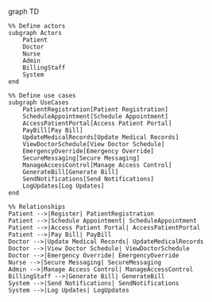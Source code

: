 graph TD

    %% Define actors
    subgraph Actors
        Patient
        Doctor
        Nurse
        Admin
        BillingStaff
        System
    end

    %% Define use cases
    subgraph UseCases
        PatientRegistration[Patient Registration]
        ScheduleAppointment[Schedule Appointment]
        AccessPatientPortal[Access Patient Portal]
        PayBill[Pay Bill]
        UpdateMedicalRecords[Update Medical Records]
        ViewDoctorSchedule[View Doctor Schedule]
        EmergencyOverride[Emergency Override]
        SecureMessaging[Secure Messaging]
        ManageAccessControl[Manage Access Control]
        GenerateBill[Generate Bill]
        SendNotifications[Send Notifications]
        LogUpdates[Log Updates]
    end

    %% Relationships
    Patient -->|Register| PatientRegistration
    Patient -->|Schedule Appointment| ScheduleAppointment
    Patient -->|Access Patient Portal| AccessPatientPortal
    Patient -->|Pay Bill| PayBill
    Doctor -->|Update Medical Records| UpdateMedicalRecords
    Doctor -->|View Doctor Schedule| ViewDoctorSchedule
    Doctor -->|Emergency Override| EmergencyOverride
    Nurse -->|Secure Messaging| SecureMessaging
    Admin -->|Manage Access Control| ManageAccessControl
    BillingStaff -->|Generate Bill| GenerateBill
    System -->|Send Notifications| SendNotifications
    System -->|Log Updates| LogUpdates
